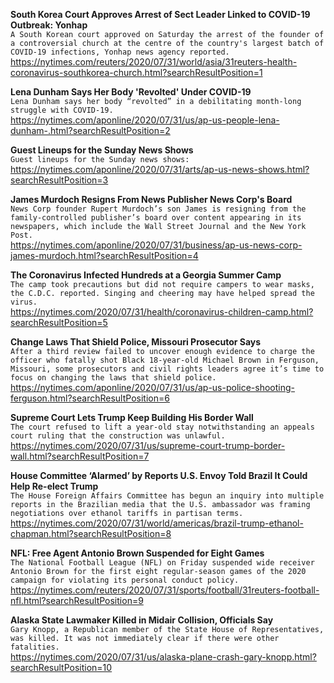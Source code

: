 **South Korea Court Approves Arrest of Sect Leader Linked to COVID-19 Outbreak: Yonhap**\
`A South Korean court approved on Saturday the arrest of the founder of a controversial church at the centre of the country's largest batch of COVID-19 infections, Yonhap news agency reported. `\
https://nytimes.com/reuters/2020/07/31/world/asia/31reuters-health-coronavirus-southkorea-church.html?searchResultPosition=1

**Lena Dunham Says Her Body 'Revolted' Under COVID-19**\
`Lena Dunham says her body “revolted” in a debilitating month-long struggle with COVID-19.`\
https://nytimes.com/aponline/2020/07/31/us/ap-us-people-lena-dunham-.html?searchResultPosition=2

**Guest Lineups for the Sunday News Shows**\
`Guest lineups for the Sunday news shows:`\
https://nytimes.com/aponline/2020/07/31/arts/ap-us-news-shows.html?searchResultPosition=3

**James Murdoch Resigns From News Publisher News Corp's Board**\
`News Corp founder Rupert Murdoch’s son James is resigning from the family-controlled publisher’s board over content appearing in its newspapers, which include the Wall Street Journal and the New York Post.`\
https://nytimes.com/aponline/2020/07/31/business/ap-us-news-corp-james-murdoch.html?searchResultPosition=4

**The Coronavirus Infected Hundreds at a Georgia Summer Camp**\
`The camp took precautions but did not require campers to wear masks, the C.D.C. reported. Singing and cheering may have helped spread the virus.`\
https://nytimes.com/2020/07/31/health/coronavirus-children-camp.html?searchResultPosition=5

**Change Laws That Shield Police, Missouri Prosecutor Says**\
`After a third review failed to uncover enough evidence to charge the officer who fatally shot Black 18-year-old Michael Brown in Ferguson, Missouri, some prosecutors and civil rights leaders agree it’s time to focus on changing the laws that shield police.`\
https://nytimes.com/aponline/2020/07/31/us/ap-us-police-shooting-ferguson.html?searchResultPosition=6

**Supreme Court Lets Trump Keep Building His Border Wall**\
`The court refused to lift a year-old stay notwithstanding an appeals court ruling that the construction was unlawful.`\
https://nytimes.com/2020/07/31/us/supreme-court-trump-border-wall.html?searchResultPosition=7

**House Committee ‘Alarmed’ by Reports U.S. Envoy Told Brazil It Could Help Re-elect Trump**\
`The House Foreign Affairs Committee has begun an inquiry into multiple reports in the Brazilian media that the U.S. ambassador was framing negotiations over ethanol tariffs in partisan terms.`\
https://nytimes.com/2020/07/31/world/americas/brazil-trump-ethanol-chapman.html?searchResultPosition=8

**NFL: Free Agent Antonio Brown Suspended for Eight Games**\
`The National Football League (NFL) on Friday suspended wide receiver Antonio Brown for the first eight regular-season games of the 2020 campaign for violating its personal conduct policy.`\
https://nytimes.com/reuters/2020/07/31/sports/football/31reuters-football-nfl.html?searchResultPosition=9

**Alaska State Lawmaker Killed in Midair Collision, Officials Say**\
`Gary Knopp, a Republican member of the State House of Representatives, was killed. It was not immediately clear if there were other fatalities.`\
https://nytimes.com/2020/07/31/us/alaska-plane-crash-gary-knopp.html?searchResultPosition=10

